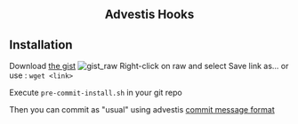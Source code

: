 
<h2 align="center">Advestis Hooks</h2>

## Installation 



Download [the gist](https://gist.github.com/aducourthial/3e180793885b378d27e15b66a70a6000) 
![gist_raw](https://raw.githubusercontent.com/aducourthial/advestis_hooks/static/gits_raw.png)
Right-click on raw and select Save link as...
or use : 
`wget <link>`

Execute `pre-commit-install.sh` in your git repo

Then you can commit as "usual" using advestis [commit message format](https://github.com/vaab/gitchangelog/blob/master/src/gitchangelog/gitchangelog.rc.reference)

